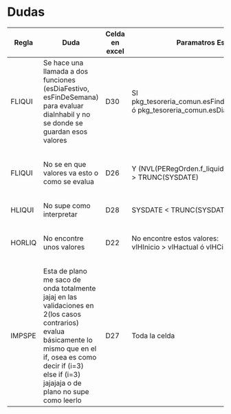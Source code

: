 # Dudas

|Regla|Duda|Celda en excel|Paramatros Especificos|Solucion propuesta|
|---|---|---|-|----------------|
|FLIQUI|Se hace una llamada a dos funciones (esDiaFestivo, esFinDeSemana) para evaluar diaInhabil y no se donde se guardan esos valores|D30|SI pkg_tesoreria_comun.esFindeSemana(vlDia_Inhabil) ó pkg_tesoreria_comun.esDiaFestivo(vlDia_Inhabil)| Invente dos parametros jaja esDiaFestivo y esFinDeSemana</br> y agrege como reglas diaInhabil == esDiaFestivo</br>diaInhabil == esFinDeSemana|
|FLIQUI|No se en que valores va esto o como se evalua|D26|Y (NVL(PERegOrden.f_liquida_pago, PEFOperacion) > TRUNC(SYSDATE)|En mi logica fechaOperacion seria el trunc(sysdate) fechaLiquidaPago > fechaOperacion|
|HLIQUI|No supe como interpretar|D28|SYSDATE < TRUNC(SYSDATE) + (vlHora/24)|No lo puse|  
|HORLIQ|No encontre unos valores|D22|No encontre estos valores:</br>vlHInicio > vlHactual ó vlHCierre < vlHactual|Invente los parametros</br>horaInicio y horaCierre y así los compare|
|IMPSPE|Esta de plano me saco de onda totalmente jajaj en las validaciones en 2(los casos contrarios) evalua básicamente lo mismo que en el if, osea es como decir if (i=3) else if (i=3) jajajaja o de plano no supe como leerlo|D27|Toda la celda|No lo puse|

